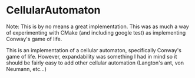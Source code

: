 # CellularAutomaton
Note: This is by no means a great implementation.  This was as much a way of experimenting with CMake (and including google test) as implementing Conway's game of life.

This is an implementation of a cellular automaton, specifically Conway's game of life.
However, expandability was something I had in mind so it should be fairly easy to add
other cellular automation (Langton's ant, von Neumann, etc...)

